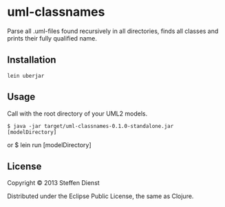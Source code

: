 # uml-classnames

Parse all .uml-files found recursively in all directories, finds all classes and prints their fully qualified name.

## Installation

    lein uberjar

## Usage

Call with the root directory of your UML2 models.

    $ java -jar target/uml-classnames-0.1.0-standalone.jar [modelDirectory]
or
    $ lein run [modelDirectory]

## License

Copyright © 2013 Steffen Dienst

Distributed under the Eclipse Public License, the same as Clojure.

